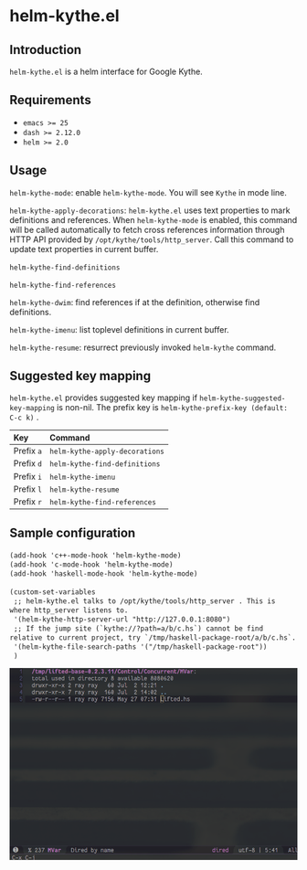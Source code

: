 # helm-kythe.el

## Introduction

`helm-kythe.el` is a helm interface for Google Kythe.

## Requirements

* `emacs >= 25`
* `dash >= 2.12.0`
* `helm >= 2.0`

## Usage

`helm-kythe-mode`: enable `helm-kythe-mode`. You will see `Kythe` in mode line.

`helm-kythe-apply-decorations`: `helm-kythe.el` uses text properties to mark definitions and references. When `helm-kythe-mode` is enabled, this command will be called automatically to fetch cross references information through HTTP API provided by `/opt/kythe/tools/http_server`. Call this command to update text properties in current buffer.

`helm-kythe-find-definitions`

`helm-kythe-find-references`

`helm-kythe-dwim`: find references if at the definition, otherwise find definitions.

`helm-kythe-imenu`: list toplevel definitions in current buffer.

`helm-kythe-resume`: resurrect previously invoked `helm-kythe` command.

## Suggested key mapping

`helm-kythe.el` provides suggested key mapping if `helm-kythe-suggested-key-mapping` is non-nil. The prefix key is `helm-kythe-prefix-key (default: C-c k)` .

|Key         |Command                          |
|:-----------|:--------------------------------|
|Prefix `a`  | `helm-kythe-apply-decorations`  |
|Prefix `d`  | `helm-kythe-find-definitions`   |
|Prefix `i`  | `helm-kythe-imenu`              |
|Prefix `l`  | `helm-kythe-resume`             |
|Prefix `r`  | `helm-kythe-find-references`    |

## Sample configuration

```elisp
(add-hook 'c++-mode-hook 'helm-kythe-mode)
(add-hook 'c-mode-hook 'helm-kythe-mode)
(add-hook 'haskell-mode-hook 'helm-kythe-mode)

(custom-set-variables
 ;; helm-kythe.el talks to /opt/kythe/tools/http_server . This is where http_server listens to.
 '(helm-kythe-http-server-url "http://127.0.0.1:8080")
 ;; If the jump site (`kythe://?path=a/b/c.hs`) cannot be find relative to current project, try `/tmp/haskell-package-root/a/b/c.hs`.
 '(helm-kythe-file-search-paths '("/tmp/haskell-package-root"))
 )
```

![](images/helm-kythe-haskell.gif)
